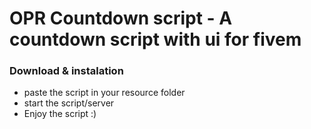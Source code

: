 # OPR Countdown script - A countdown script with ui for fivem 


### Download & instalation
- paste the script in your resource folder
- start the script/server
- Enjoy the script :)

